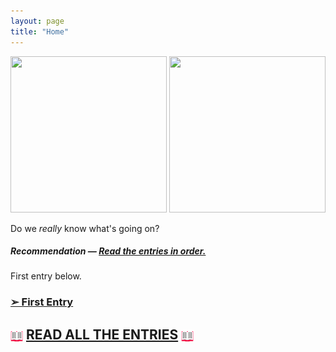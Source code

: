 ```yaml
---
layout: page
title: "Home"
---
```

<div>
<img src="https://c.tenor.com/x-XKjAgiS6YAAAAi/agenturleben-agencylife.gif" width="250" height="250"> <img src="https://64.media.tumblr.com/6e306e0de947dccb0c65524b8069401b/tumblr_mtx0hlHy1C1suhdw4o1_1280.gifv" width="250" height="250">
</div>

Do we <i>really</i> know what's going on?

##### Recommendation — <u>Read the entries in order.</u>

First entry below.

### [➢ First Entry](https://clxrityy.github.io/entries/entry1/)
## <img src="icons/book.gif" style="vertical-align:middle" width="20" height="20"> [READ ALL THE ENTRIES](https://clxrityy.github.io/entries/home/) <img src="icons/book.gif" style="vertical-align:middle" width="20" height="20">
